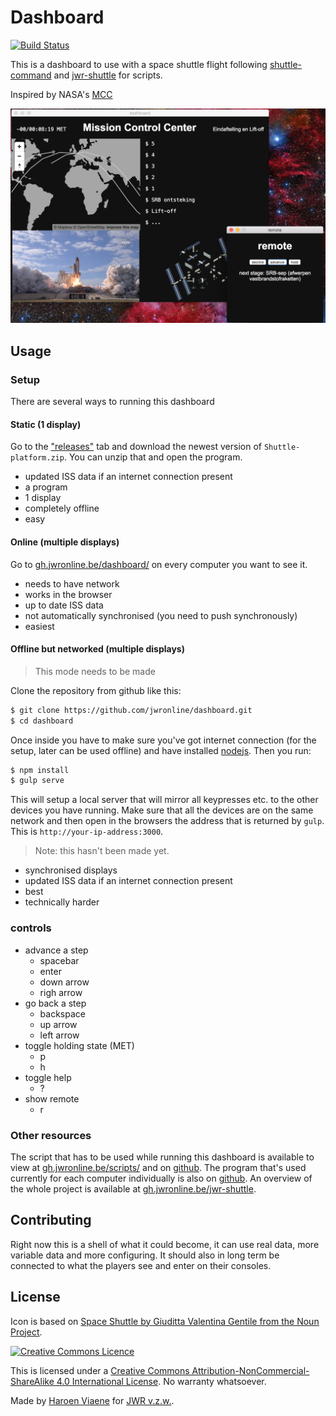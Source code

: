 ---
---

# Dashboard

[![Build Status](https://travis-ci.org/jwronline/dashboard.svg?branch=gh-pages)](https://travis-ci.org/jwronline/dashboard)

This is a dashboard to use with a space shuttle flight following [shuttle-command](http://gh.jwronline.be/shuttle-command/) and [jwr-shuttle](https://github.com/jwronline/jwr-shuttle) for scripts.

Inspired by NASA's [MCC](https://en.wikipedia.org/wiki/Christopher_C._Kraft_Jr._Mission_Control_Center)

![screenshot](src/img/screenshot.png)

## Usage

### Setup

There are several ways to running this dashboard

#### Static (1 display)

Go to the ["releases"](https://github.com/jwronline/dashboard/releases/) tab and download the newest version of `Shuttle-platform.zip`. You can unzip that and open the program.

- updated ISS data if an internet connection present
- a program
- 1 display
- completely offline
- easy

#### Online (multiple displays)

Go to [gh.jwronline.be/dashboard/](http://gh.jwronline.be/dashboard/) on every computer you want to see it.

- needs to have network
- works in the browser
- up to date ISS data
- not automatically synchronised (you need to push synchronously)
- easiest

#### Offline but networked (multiple displays)

> This mode needs to be made

Clone the repository from github like this:

```sh
$ git clone https://github.com/jwronline/dashboard.git
$ cd dashboard
```

Once inside you have to make sure you've got internet connection (for the setup, later can be used offline) and have installed [nodejs](https://nodejs.org/en/download/). Then you run:

```sh
$ npm install
$ gulp serve
```

This will setup a local server that will mirror all keypresses etc. to the other devices you have running. Make sure that all the devices are on the same network and then open in the browsers the address that is returned by `gulp`. This is `http://your-ip-address:3000`.

> Note: this hasn't been made yet.

- synchronised displays
- updated ISS data if an internet connection present
- best
- technically harder

### controls

* advance a step
    * spacebar
    * enter
    * down arrow
    * righ arrow
* go back a step
    * backspace
    * up arrow
    * left arrow
* toggle holding state (MET)
    * p
    * h
* toggle help
    * ?
* show remote
    * r

### Other resources

The script that has to be used while running this dashboard is available to view at [gh.jwronline.be/scripts/](http://gh.jwronline.be/scripts/) and on [github](https://github.com/jwronline/scripts). The program that's used currently for each computer individually is also on [github](https://github.com/jwronline/shuttle-commmand). An overview of the whole project is available at [gh.jwronline.be/jwr-shuttle](http://gh.jwronline.be/jwr-shuttle).

## Contributing

Right now this is a shell of what it could become, it can use real data, more variable data and more configuring. It should also in long term be connected to what the players see and enter on their consoles.

## License

Icon is based on [Space Shuttle by Giuditta Valentina Gentile from the Noun Project](https://thenounproject.com/term/space-shuttle/302031/).

[![Creative Commons Licence](https://i.creativecommons.org/l/by-nc-sa/4.0/88x31.png)](http://creativecommons.org/licenses/by-nc-sa/4.0/)

This is licensed under a [Creative Commons Attribution-NonCommercial-ShareAlike 4.0 International License](http://creativecommons.org/licenses/by-nc-sa/4.0/). No warranty whatsoever.

Made by [Haroen Viaene](https://haroen.me) for [JWR v.z.w.](http://jwronline.be).
